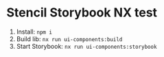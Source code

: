 # Stencil Storybook NX test

1. Install: `npm i`
2. Build lib: `nx run ui-components:build`
3. Start Storybook: `nx run ui-components:storybook`
